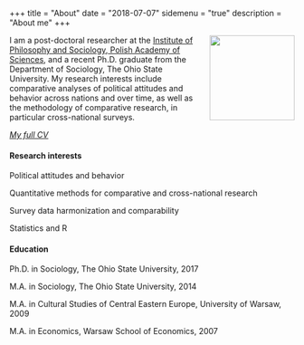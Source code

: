 +++
title = "About"
date = "2018-07-07"
sidemenu = "true"
description = "About me"
+++

<img class="img-circle" style="float: right; margin-left: 10px;"
src="Kolczynska.jpg" width="150px"/>

I am a post-doctoral researcher at the [Institute of Philosophy and Sociology, Polish Academy of Sciences](http://ifispan.waw.pl/), and a recent Ph.D. graduate from the Department of Sociology, The Ohio State University. My research interests include comparative analyses of political attitudes and behavior across nations and over time, as well as the methodology of comparative research, in particular cross-national surveys.


[*My full CV*](cv.pdf)


#### Research interests

<i class='fa fa-puzzle-piece fa-fw'></i> Political attitudes and behavior

<i class='fa fa-puzzle-piece fa-fw'></i> Quantitative methods for comparative and cross-national research

<i class='fa fa-puzzle-piece fa-fw'></i> Survey data harmonization and comparability

<i class='fa fa-puzzle-piece fa-fw'></i> Statistics and R

#### Education

<i class='fa fa-graduation-cap fa-fw'></i> Ph.D. in Sociology, The Ohio State University, 2017

<i class='fa fa-graduation-cap fa-fw'></i> M.A. in Sociology, The Ohio State University, 2014

<i class='fa fa-graduation-cap fa-fw'></i> M.A. in Cultural Studies of Central Eastern Europe, University of Warsaw, 2009

<i class='fa fa-graduation-cap fa-fw'></i> M.A. in Economics, Warsaw School of Economics, 2007

